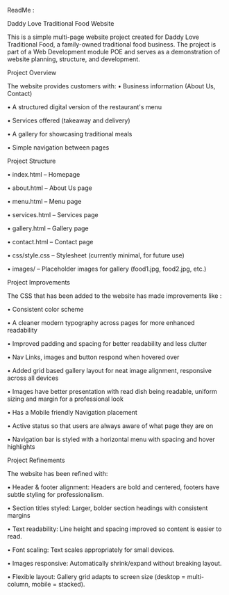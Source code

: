 ReadMe :

Daddy Love Traditional Food Website

This is a simple multi-page website project created for Daddy Love Traditional Food, a family-owned traditional food business.
The project is part of a Web Development module POE and serves as a demonstration of website planning, structure, and development.

Project Overview

The website provides customers with:
•	Business information (About Us, Contact)

•	A structured digital version of the restaurant's menu

•	Services offered (takeaway and delivery)

•	A gallery for showcasing traditional meals

•	Simple navigation between pages

Project Structure

•	index.html – Homepage

•	about.html – About Us page

•	menu.html – Menu page

•	services.html – Services page

•	gallery.html – Gallery page

•	contact.html – Contact page

•	css/style.css – Stylesheet (currently minimal, for future use)

•	images/ – Placeholder images for gallery (food1.jpg, food2.jpg, etc.)

Project Improvements

The CSS that has been added to the website has made improvements like :

•	Consistent color scheme

•	A cleaner modern typography across pages for more enhanced readability

•	Improved padding and spacing for better readability and less clutter

•	Nav Links, images and button respond when hovered over

•	Added grid based gallery layout for neat image alignment, responsive across all devices

•	Images have better presentation with read dish being readable, uniform sizing and margin for a professional look

•	Has a Mobile friendly Navigation placement 

•	Active status so that users are always aware of what page they are on

•	Navigation bar is styled with a horizontal menu with spacing and hover highlights

Project Refinements

The website has been refined with:

•	Header & footer alignment: Headers are bold and centered, footers have subtle styling for professionalism.

•	Section titles styled: Larger, bolder section headings with consistent margins

•	Text readability: Line height and spacing improved so content is easier to read.

•	Font scaling: Text scales appropriately for small devices.

•	Images responsive: Automatically shrink/expand without breaking layout.

•	Flexible layout: Gallery grid adapts to screen size (desktop = multi-column, mobile = stacked).


